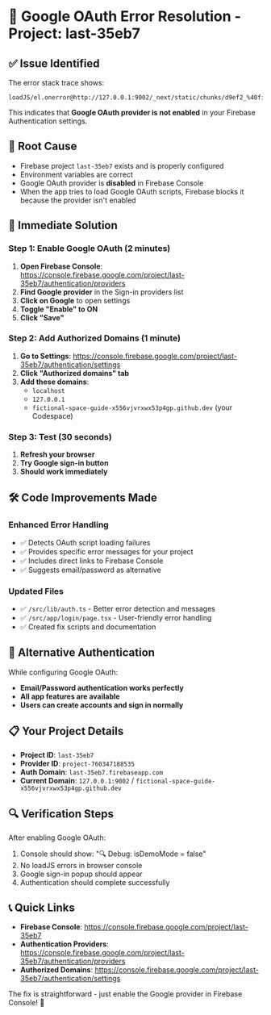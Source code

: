 # 🔧 Google OAuth Error Resolution - Project: last-35eb7

## ✅ Issue Identified
The error stack trace shows:
```
loadJS/el.onerror@http://127.0.0.1:9002/_next/static/chunks/d9ef2_%40firebase_auth_dist_esm2017_fb41bced._.js:10539:43
```

This indicates that **Google OAuth provider is not enabled** in your Firebase Authentication settings.

## 🎯 Root Cause
- Firebase project `last-35eb7` exists and is properly configured
- Environment variables are correct
- Google OAuth provider is **disabled** in Firebase Console
- When the app tries to load Google OAuth scripts, Firebase blocks it because the provider isn't enabled

## 🚀 Immediate Solution

### Step 1: Enable Google OAuth (2 minutes)
1. **Open Firebase Console**: https://console.firebase.google.com/project/last-35eb7/authentication/providers
2. **Find Google provider** in the Sign-in providers list
3. **Click on Google** to open settings
4. **Toggle "Enable" to ON**
5. **Click "Save"**

### Step 2: Add Authorized Domains (1 minute)
1. **Go to Settings**: https://console.firebase.google.com/project/last-35eb7/authentication/settings
2. **Click "Authorized domains" tab**
3. **Add these domains**:
   - `localhost`
   - `127.0.0.1`
   - `fictional-space-guide-x556vjvrxwx53p4gp.github.dev` (your Codespace)

### Step 3: Test (30 seconds)
1. **Refresh your browser**
2. **Try Google sign-in button**
3. **Should work immediately**

## 🛠️ Code Improvements Made

### Enhanced Error Handling
- ✅ Detects OAuth script loading failures
- ✅ Provides specific error messages for your project
- ✅ Includes direct links to Firebase Console
- ✅ Suggests email/password as alternative

### Updated Files
- ✅ `/src/lib/auth.ts` - Better error detection and messages
- ✅ `/src/app/login/page.tsx` - User-friendly error handling
- ✅ Created fix scripts and documentation

## 🔄 Alternative Authentication
While configuring Google OAuth:
- **Email/Password authentication works perfectly**
- **All app features are available**
- **Users can create accounts and sign in normally**

## 📋 Your Project Details
- **Project ID**: `last-35eb7`
- **Provider ID**: `project-760347188535`
- **Auth Domain**: `last-35eb7.firebaseapp.com`
- **Current Domain**: `127.0.0.1:9002` / `fictional-space-guide-x556vjvrxwx53p4gp.github.dev`

## 🔍 Verification Steps
After enabling Google OAuth:
1. Console should show: "🔍 Debug: isDemoMode = false"
2. No loadJS errors in browser console
3. Google sign-in popup should appear
4. Authentication should complete successfully

## 📞 Quick Links
- **Firebase Console**: https://console.firebase.google.com/project/last-35eb7
- **Authentication Providers**: https://console.firebase.google.com/project/last-35eb7/authentication/providers
- **Authorized Domains**: https://console.firebase.google.com/project/last-35eb7/authentication/settings

The fix is straightforward - just enable the Google provider in Firebase Console! 🚀
